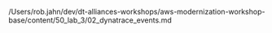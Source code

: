 /Users/rob.jahn/dev/dt-alliances-workshops/aws-modernization-workshop-base/content/50_lab_3/02_dynatrace_events.md